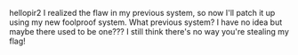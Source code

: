 hellopir2
I realized the flaw in my previous system, so now I'll patch it up using my new foolproof system. What previous system? I have no idea but maybe there used to be one??? I still think there's no way you're stealing my flag!
